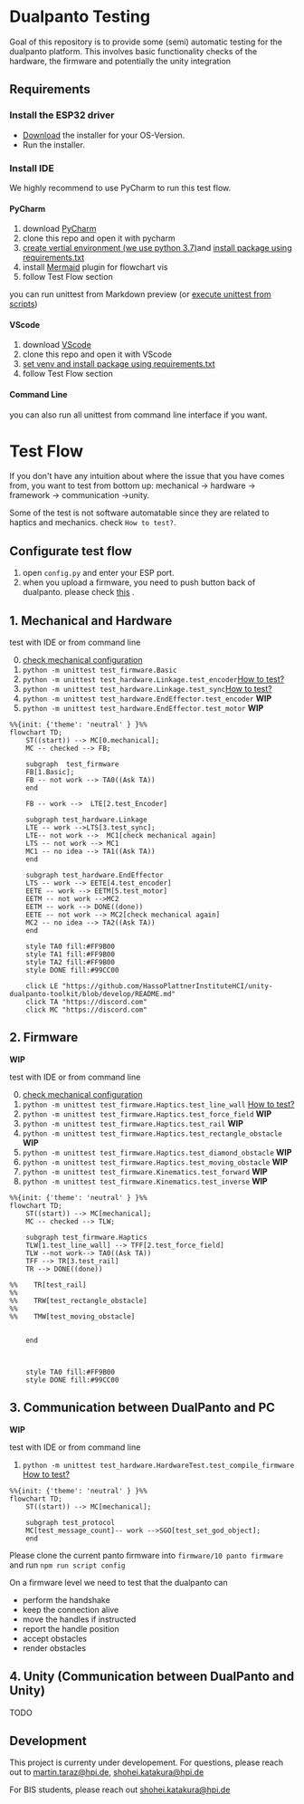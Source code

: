 # Dualpanto Testing

Goal of this repository is to provide some (semi) automatic testing for the dualpanto platform. This involves basic functionality checks of the hardware, the firmware and potentially the unity integration

## Requirements
### Install the ESP32 driver
- [Download](https://www.silabs.com/developers/usb-to-uart-bridge-vcp-drivers?tab=downloads) the installer for your OS-Version.
- Run the installer.

### Install IDE
We highly recommend to use PyCharm to run this test flow.
#### PyCharm
1. download [PyCharm](https://www.jetbrains.com/community/education/#students)
2. clone this repo and open it with pycharm
3. [create vertial environment (we use python 3.7)](https://www.jetbrains.com/help/pycharm/creating-virtual-environment.html)and [install package using requirements.txt](https://www.jetbrains.com/help/pycharm/managing-dependencies.html)
4. install [Mermaid](https://plugins.jetbrains.com/plugin/20146-mermaid) plugin for flowchart vis
5. follow Test Flow section

you can run  unittest from Markdown preview (or [execute unittest from scripts](https://www.jetbrains.com/help/pycharm/testing-your-first-python-application.html#create-test))

[//]: # (![pycharm_unittest]&#40;resources/images/pycharm_unittest_1.jpg&#41;)



#### VScode
1. download [VScode](https://code.visualstudio.com/)
2. clone this repo and open it with VScode
3. [set venv and install package using requirements.txt](https://code.visualstudio.com/docs/python/environments)
4. follow Test Flow section

#### Command Line
you can also run all unittest from command line interface if you want.

# Test Flow
If you don't have any intuition about where the issue that you have comes from,
you want to test from bottom up: mechanical -> hardware ->  framework -> communication ->unity. 

Some of the test is not software automatable since they are related to haptics and mechanics. check `How to test?`.


## Configurate test flow
1. open `config.py` and enter your ESP port.
2. when you upload a firmware, you need to push button back of dualpanto. please check [this](https://github.com/HassoPlattnerInstituteHCI/dualpanto/blob/main/BIS.md#upload-firmware)
.

   
## 1. Mechanical and Hardware
test with  IDE or from command line

0. [check mechanical configuration](CheckLists/mechanical.md)
1. `python -m unittest test_firmware.Basic`
2. `python -m unittest test_hardware.Linkage.test_encoder`[How to test?]()
3. `python -m unittest test_hardware.Linkage.test_sync`[How to test?]()
4. `python -m unittest test_hardware.EndEffector.test_encoder` **WIP**
5. `python -m unittest test_hardware.EndEffector.test_motor` **WIP**

```mermaid
%%{init: {'theme': 'neutral' } }%%
flowchart TD;
    ST((start)) --> MC[0.mechanical];
    MC -- checked --> FB;
    
    subgraph  test_firmware
    FB[1.Basic];
    FB -- not work --> TA0((Ask TA))
    end
    
    FB -- work -->  LTE[2.test_Encoder]

    subgraph test_hardware.Linkage
    LTE -- work -->LTS[3.test_sync];
    LTE-- not work -->  MC1[check mechanical again]
    LTS -- not work --> MC1
    MC1 -- no idea --> TA1((Ask TA))
    end
    
    subgraph test_hardware.EndEffector
    LTS -- work --> EETE[4.test_encoder]
    EETE -- work --> EETM[5.test_motor]
    EETM -- not work -->MC2
    EETM -- work --> DONE((done))
    EETE -- not work --> MC2[check mechanical again]
    MC2 -- no idea --> TA2((Ask TA))
    end
    
    style TA0 fill:#FF9B00
    style TA1 fill:#FF9B00
    style TA2 fill:#FF9B00
    style DONE fill:#99CC00
    
    click LE "https://github.com/HassoPlattnerInstituteHCI/unity-dualpanto-toolkit/blob/develop/README.md"
    click TA "https://discord.com"
    click MC "https://discord.com"
```

## 2. Firmware
**WIP**

test with  IDE or from command line

0. [check mechanical configuration](CheckLists/mechanical.md)
1. `python -m unittest test_firmware.Haptics.test_line_wall` [How to test?]()
2. `python -m unittest test_firmware.Haptics.test_force_field` **WIP**
3. `python -m unittest test_firmware.Haptics.test_rail` **WIP**
4. `python -m unittest test_firmware.Haptics.test_rectangle_obstacle` **WIP**
5. `python -m unittest test_firmware.Haptics.test_diamond_obstacle` **WIP**
6. `python -m unittest test_firmware.Haptics.test_moving_obstacle` **WIP**
7. `python -m unittest test_firmware.Kinematics.test_forward` **WIP**
8. `python -m unittest test_firmware.Kinematics.test_inverse` **WIP**

```mermaid
%%{init: {'theme': 'neutral' } }%%
flowchart TD;
    ST((start)) --> MC[mechanical];
    MC -- checked --> TLW;
    
    subgraph test_firmware.Haptics
    TLW[1.test_line_wall] --> TFF[2.test_force_field]
    TLW --not work--> TA0((Ask TA))
    TFF --> TR[3.test_rail]
    TR --> DONE((done))
    
%%    TR[test_rail]
%%    
%%    TRW[test_rectangle_obstacle]
%%    
%%    TMW[test_moving_obstacle]
    
    
    end
    
    
    
    style TA0 fill:#FF9B00
    style DONE fill:#99CC00

```

## 3. Communication between DualPanto and PC

**WIP**

test with  IDE or from command line

1. `python -m unittest test_hardware.HardwareTest.test_compile_firmware` [How to test?]()

```mermaid
%%{init: {'theme': 'neutral' } }%%
flowchart TD;
    ST((start)) --> MC[mechanical];
    
    subgraph test_protocol
    MC[test_message_count]-- work -->SGO[test_set_god_object];
    end
```

Please clone the current panto firmware into `firmware/10 panto firmware` and run `npm run script config`

On a firmware level we need to test that the dualpanto can
- perform the handshake
- keep the connection alive
- move the handles if instructed
- report the handle position
- accept obstacles
- render obstacles

## 4. Unity (Communication between DualPanto and Unity)
TODO

## Development
This project is currenty under developement. 
For questions, please reach out to martin.taraz@hpi.de, shohei.katakura@hpi.de

For BIS students, please reach out shohei.katakura@hpi.de